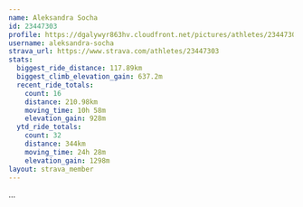 ```yaml
---
name: Aleksandra Socha
id: 23447303
profile: https://dgalywyr863hv.cloudfront.net/pictures/athletes/23447303/14745546/4/large.jpg
username: aleksandra-socha
strava_url: https://www.strava.com/athletes/23447303
stats:
  biggest_ride_distance: 117.89km
  biggest_climb_elevation_gain: 637.2m
  recent_ride_totals:
    count: 16
    distance: 210.98km
    moving_time: 10h 58m
    elevation_gain: 928m
  ytd_ride_totals:
    count: 32
    distance: 344km
    moving_time: 24h 28m
    elevation_gain: 1298m
layout: strava_member
--- 
```

...
